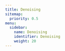 ```yaml
---
title: Denoising
sitemap:
  priority: 0.5 
menu:
  sidebar:
    name: Denoising
    identifier: Denoising
    weight: 20
---
```

